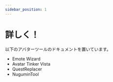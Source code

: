 ```yaml
---
sidebar_position: 1
---
```


# 詳しく！

以下のアバターツールのドキュメントを置いています。

- Emote Wizard
- Avatar Tinker Vista
- QuestReplacer
- NuguminTool
